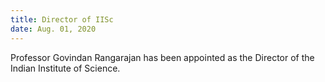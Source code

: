 ```yaml
---
title: Director of IISc 
date: Aug. 01, 2020 
---
```


Professor Govindan Rangarajan has been appointed as the Director of the Indian Institute of Science.
